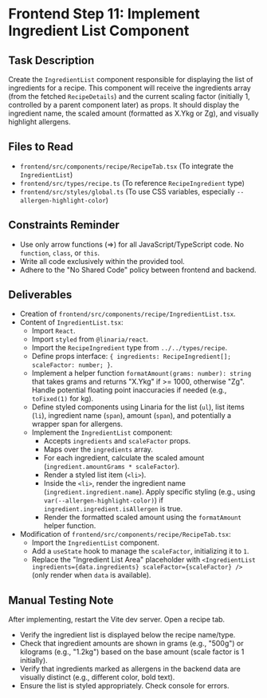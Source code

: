 # Frontend Step 11: Implement Ingredient List Component

## Task Description
Create the `IngredientList` component responsible for displaying the list of ingredients for a recipe. This component will receive the ingredients array (from the fetched `RecipeDetails`) and the current scaling factor (initially 1, controlled by a parent component later) as props. It should display the ingredient name, the scaled amount (formatted as X.Ykg or Zg), and visually highlight allergens.

## Files to Read
*   `frontend/src/components/recipe/RecipeTab.tsx` (To integrate the `IngredientList`)
*   `frontend/src/types/recipe.ts` (To reference `RecipeIngredient` type)
*   `frontend/src/styles/global.ts` (To use CSS variables, especially `--allergen-highlight-color`)

## Constraints Reminder
*   Use only arrow functions (=>) for all JavaScript/TypeScript code. No `function`, `class`, or `this`.
*   Write all code exclusively within the provided tool.
*   Adhere to the "No Shared Code" policy between frontend and backend.

## Deliverables
*   Creation of `frontend/src/components/recipe/IngredientList.tsx`.
*   Content of `IngredientList.tsx`:
    *   Import `React`.
    *   Import `styled` from `@linaria/react`.
    *   Import the `RecipeIngredient` type from `../../types/recipe`.
    *   Define props interface: `{ ingredients: RecipeIngredient[]; scaleFactor: number; }`.
    *   Implement a helper function `formatAmount(grams: number): string` that takes grams and returns "X.Ykg" if >= 1000, otherwise "Zg". Handle potential floating point inaccuracies if needed (e.g., `toFixed(1)` for kg).
    *   Define styled components using Linaria for the list (`ul`), list items (`li`), ingredient name (`span`), amount (`span`), and potentially a wrapper span for allergens.
    *   Implement the `IngredientList` component:
        *   Accepts `ingredients` and `scaleFactor` props.
        *   Maps over the `ingredients` array.
        *   For each ingredient, calculate the scaled amount (`ingredient.amountGrams * scaleFactor`).
        *   Render a styled list item (`<li>`).
        *   Inside the `<li>`, render the ingredient name (`ingredient.ingredient.name`). Apply specific styling (e.g., using `var(--allergen-highlight-color)`) if `ingredient.ingredient.isAllergen` is true.
        *   Render the formatted scaled amount using the `formatAmount` helper function.
*   Modification of `frontend/src/components/recipe/RecipeTab.tsx`:
    *   Import the `IngredientList` component.
    *   Add a `useState` hook to manage the `scaleFactor`, initializing it to `1`.
    *   Replace the "Ingredient List Area" placeholder with `<IngredientList ingredients={data.ingredients} scaleFactor={scaleFactor} />` (only render when `data` is available).

## Manual Testing Note
After implementing, restart the Vite dev server. Open a recipe tab.
*   Verify the ingredient list is displayed below the recipe name/type.
*   Check that ingredient amounts are shown in grams (e.g., "500g") or kilograms (e.g., "1.2kg") based on the base amount (scale factor is 1 initially).
*   Verify that ingredients marked as allergens in the backend data are visually distinct (e.g., different color, bold text).
*   Ensure the list is styled appropriately. Check console for errors.